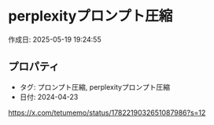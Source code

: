 # perplexityプロンプト圧縮

作成日: 2025-05-19 19:24:55

## プロパティ

- タグ: プロンプト圧縮, perplexityプロンプト圧縮
- 日付: 2024-04-23

https://x.com/tetumemo/status/1782219032651087986?s=12
